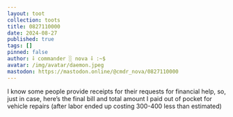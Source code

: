 ```yaml
---
layout: toot
collection: toots
title: 0827110000
date: 2024-08-27
published: true
tags: []
pinned: false
author: ⸸ commander ░ nova ⸸ :~$
avatar: /img/avatar/daemon.jpeg
mastodon: https://mastodon.online/@cmdr_nova/0827110000
---
```


I know some people provide receipts for their requests for financial help, so, just in case, here’s the final bill and total amount I paid out of pocket for vehicle repairs (after labor ended up costing 300-400 less than estimated)
